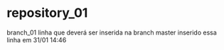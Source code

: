 # repository_01
branch_01
linha que deverá ser inserida na branch master
inserido essa linha em 31/01 14:46